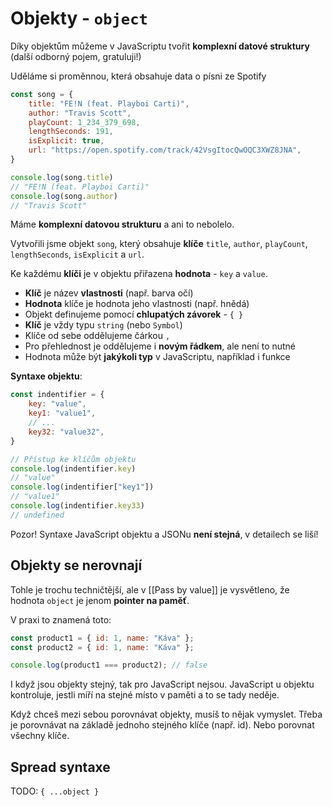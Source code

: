 # Objekty - `object`

Díky objektům můžeme v JavaScriptu tvořit **komplexní datové struktury** (další odborný pojem, gratuluji!)

Uděláme si proměnnou, která obsahuje data o písni ze Spotify

```javascript
const song = {
	title: "FE!N (feat. Playboi Carti)",
	author: "Travis Scott",
	playCount: 1_234_379_698,
	lengthSeconds: 191,
	isExplicit: true,
	url: "https://open.spotify.com/track/42VsgItocQwOQC3XWZ8JNA",
}

console.log(song.title)
// "FE!N (feat. Playboi Carti)"
console.log(song.author)
// "Travis Scott"
```

Máme **komplexní datovou strukturu** a ani to nebolelo.

Vytvořili jsme objekt `song`, který obsahuje **klíče** `title`, `author`, `playCount`, `lengthSeconds`, `isExplicit` a `url`.

Ke každému **klíči** je v objektu přiřazena **hodnota** - `key` a `value`.

- **Klíč** je název **vlastnosti** (např. barva očí)
- **Hodnota** klíče je hodnota jeho vlastnosti (např. hnědá)
- Objekt definujeme pomocí **chlupatých závorek** - `{ }`
- **Klíč** je vždy typu `string` (nebo `Symbol`)
- Klíče od sebe oddělujeme čárkou `,`
- Pro přehlednost je oddělujeme i **novým řádkem**, ale není to nutné
- Hodnota může být **jakýkoli typ** v JavaScriptu, například i funkce

**Syntaxe objektu**:
```javascript
const indentifier = {
	key: "value",
	key1: "value1",
	// ...
	key32: "value32",
}

// Přístup ke klíčům objektu
console.log(indentifier.key)
// "value"
console.log(indentifier["key1"])
// "value1"
console.log(indentifier.key33)
// undefined
```

Pozor! Syntaxe JavaScript objektu a JSONu **není stejná**, v detailech se liší!
## Objekty se nerovnají
Tohle je trochu techničtější, ale v [[Pass by value]] je vysvětleno, že hodnota `object` je jenom **pointer na paměť**.

V praxi to znamená toto:
```javascript
const product1 = { id: 1, name: "Káva" };
const product2 = { id: 1, name: "Káva" };

console.log(product1 === product2); // false
```

I když jsou objekty stejný, tak pro JavaScript nejsou. JavaScript u objektu kontroluje, jestli míří na stejné místo v paměti a to se tady neděje.

Když chceš mezi sebou porovnávat objekty, musíš to nějak vymyslet. Třeba je porovnávat na základě jednoho stejného klíče (např. id). Nebo porovnat všechny klíče.
## Spread syntaxe
TODO: `{ ...object }`